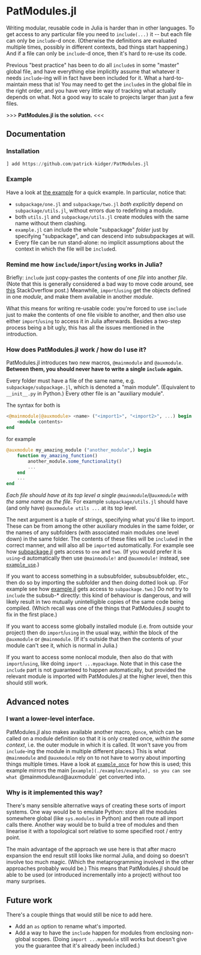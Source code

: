 # PatModules.jl

Writing modular, reusable code in Julia is harder than in other languages. To get access to any particular file you need to `include(...)` it -- but each file can only be `include`-d once. (Otherwise the definitions are evaluated multiple times, possibly in different contexts, bad things start happening.) And if a file can only be `include`-d once, then it's hard to re-use its code.

Previous "best practice" has been to do all `include`s in some "master" global file, and have everything else implicitly assume that whatever it needs `include`-ing will in fact have been included for it. What a hard-to-maintain mess that is! You may need to get the `include`s in the global file in the right order, and you have very little way of tracking what actually depends on what. Not a good way to scale to projects larger than just a few files.

\>>> **PatModules.jl is the solution.** <<<

## Documentation

### Installation

```julia
] add https://github.com/patrick-kidger/PatModules.jl
```

### Example
Have a look at [the example](./examples/example) for a quick example. In particular, notice that:
- `subpackage/one.jl` and `subpackage/two.jl` _both explicitly_ depend on `subpackage/utils.jl`, without errors due to redefining a module.
- both `utils.jl` and `subpackage/utils.jl` create modules with the same name without them clashing.
- `example.jl` can include the whole "subpackage" _folder_ just by specifying "subpackage", and can descend into subsubpackages at will.
- Every file can be run stand-alone: no implicit assumptions about the context in which the file will be `include`d.

### Remind me how `include`/`import`/`using` works in Julia?
Briefly: `include` just copy-pastes the contents of one _file_ into another _file_. (Note that this is generally considered a bad way to move code around, see [this](https://stackoverflow.com/questions/13570947/what-is-the-difference-between-import-and-include-choices-in-language-design) StackOverflow post.) Meanwhile, `import`/`using` get the objects defined in one _module_, and make them available in another _module_.

What this means for writing re-usable code: you're forced to use `include` just to make the contents of one file visible to another, and then _also_ use either `import`/`using` to access it in Julia afterwards. Besides a two-step process being a bit ugly, this has all the issues mentioned in the introduction.

### How does PatModules.jl work / how do I use it?
PatModules.jl introduces two new macros, `@mainmodule` and `@auxmodule`. **Between them, you should never have to write a single `include` again.**

Every folder must have a file of the same name, e.g. `subpackage/subpackage.jl`, which is denoted a "main module". (Equivalent to `__init__.py` in Python.) Every other file is an "auxiliary module".

The syntax for both is
```julia
<@mainmodule|@auxmodule> <name> ("<import1>", "<import2>", ...) begin
    <module contents>
end
```
for example
```julia
@auxmodule my_amazing_module ("another_module",) begin
    function my_amazing_function()
        another_module.some_functionality()
        ...
    end
    ...
end
```

_Each file should have at its top level a single `@mainmodule`/`@auxmodule` with the same name as the file._ For example `subpackage/utils.jl` should have (and only have) `@auxmodule utils ...` at its top level.

The next argument is a tuple of strings, specifying what you'd like to import. These can be from among the other auxiliary modules in the same folder, or the names of any subfolders (with associated main modules one level down) in the same folder. The contents of these files will be `include`d in the correct manner, and will also all be `import`ed automatically. For example see how [subpackage.jl](./examples/example/subpackage/subpackage.jl) gets access to `one` and `two`. (If you would prefer it is `using`-d automatically then use `@mainmodule!` and `@auxmodule!` instead, see [`example_use`](./examples/example_use).)

If you want to access something in a subsubfolder, subsubsubfolder, etc., then do so by importing the subfolder and then doing dotted look up. (For example see how [example.jl](./examples/example/example.jl) gets access to `subpackage.two`.) Do _not_ try to `include` the subsub-* directly: this kind of behaviour is dangerous, and will likely result in two mutually unintelligible copies of the same code being compiled. (Which recall was one of the things that PatModules.jl sought to fix in the first place.)

If you want to access some globally installed module (i.e. from outside your project) then do `import`/`using` in the usual way, _within_ the block of the `@auxmodule` or `@mainmodule`. (If it's outside that then the contents of your module can't see it, which is normal in Julia.)

If you want to access some nonlocal module, then also do that with `import`/`using`, like doing `import ...mypackage`. Note that in this case the `include` part is not guaranteed to happen automatically, but provided the relevant module is imported with PatModules.jl at the higher level, then this should still work.

## Advanced notes
### I want a lower-level interface.
PatModules.jl also makes available another macro, `@once`, which can be called on a module definition so that it is only created once, _within the same context_, i.e. the outer module in which it is called. (It won't save you from `include`-ing the module in multiple different places.) This is what `@mainmodule` and `@auxmodule` rely on to not have to worry about importing things multiple times. Have a look at [`example_once`](./examples/example_once) for how this is used; this example mirrors the main [`example](./examples/example), so you can see what `@mainmodule` and `@auxmodule` get converted into.

### Why is it implemented this way?
There's many sensible alternative ways of creating these sorts of import systems. One way would be to emulate Python: store all the modules somewhere global (like `sys.modules` in Python) and then route all import calls there. Another way would be to build a tree of modules and then linearise it with a topological sort relative to some specified root / entry point.

The main advantage of the approach we use here is that after macro expansion the end result still looks like normal Julia, and doing so doesn't involve too much magic. (Which the metaprogramming involved in the other approaches probably would be.) This means that PatModules.jl should be able to be used (or introduced incrementally into a project) without too many surprises.

## Future work
There's a couple things that would still be nice to add here.
- Add an `as` option to rename what's imported.
- Add a way to have the `include` happen for modules from enclosing non-global scopes. (Doing `import ...mymodule` still works but doesn't give you the guarantee that it's already been included.)
